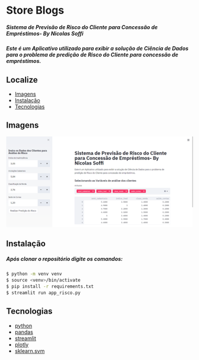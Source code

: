 # Store Blogs
##### Sistema de Previsão de Risco do Cliente para Concessão de Empréstimos- By Nicolas Soffi
##### Este é um Aplicativo utilizado para exibir a solução de Ciência de Dados para o problema de predição de Risco do Cliente para concessão de empréstimos.

## Localize
* [Imagens](#imagens)
* [Instalação](#instalação)
* [Tecnologias](#tecnologias)

## Imagens
![Alt text](static/sistema-previsao.PNG?raw=true "Tela de produto")

## Instalação
##### Após clonar o repositório digite os comandos: 

```bash
$ python -m venv venv
$ source <venv>/bin/activate
$ pip install -r requirements.txt
$ streamlit run app_risco.py
```


## Tecnologias
* [python](https://www.python.org/)
* [pandas](https://pandas.pydata.org/)
* [streamlit](https://www.streamlit.io/) 
* [plotly](https://plotly.com/python/plotly-express/)
* [sklearn.svm](https://scikit-learn.org/stable/modules/generated/sklearn.svm.SVC.html)
